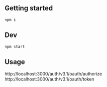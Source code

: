 ## Getting started
`npm i`

## Dev
`npm start`

## Usage
http://localhost:3000/auth/v3.1/oauth/authorize
http://localhost:3000/auth/v3.1/oauth/token